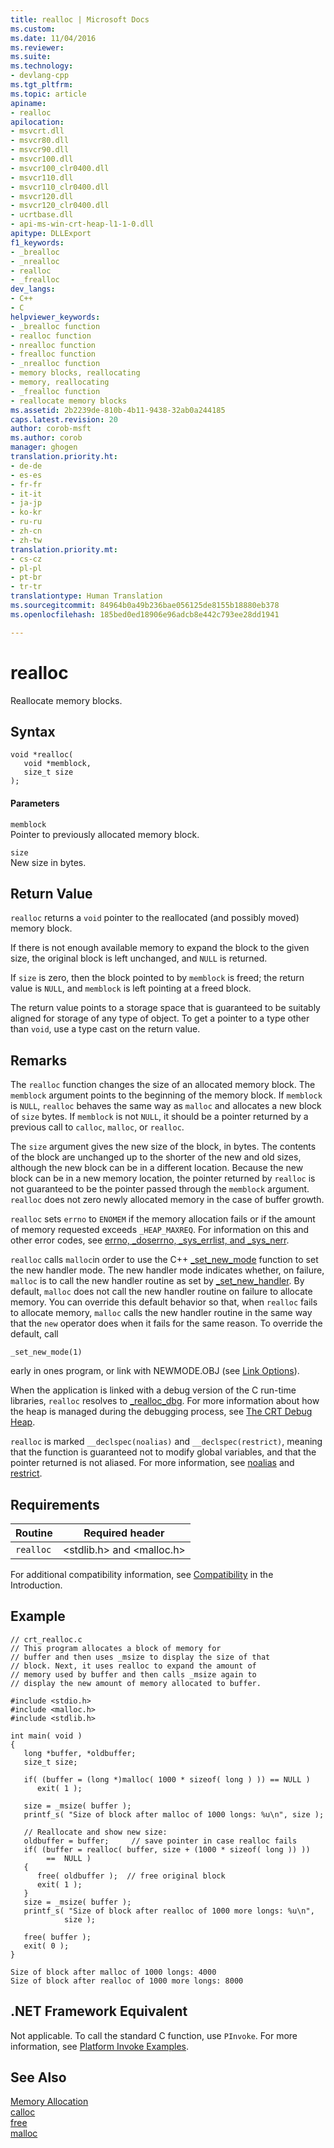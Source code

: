 ```yaml
---
title: realloc | Microsoft Docs
ms.custom: 
ms.date: 11/04/2016
ms.reviewer: 
ms.suite: 
ms.technology:
- devlang-cpp
ms.tgt_pltfrm: 
ms.topic: article
apiname:
- realloc
apilocation:
- msvcrt.dll
- msvcr80.dll
- msvcr90.dll
- msvcr100.dll
- msvcr100_clr0400.dll
- msvcr110.dll
- msvcr110_clr0400.dll
- msvcr120.dll
- msvcr120_clr0400.dll
- ucrtbase.dll
- api-ms-win-crt-heap-l1-1-0.dll
apitype: DLLExport
f1_keywords:
- _brealloc
- _nrealloc
- realloc
- _frealloc
dev_langs:
- C++
- C
helpviewer_keywords:
- _brealloc function
- realloc function
- nrealloc function
- frealloc function
- _nrealloc function
- memory blocks, reallocating
- memory, reallocating
- _frealloc function
- reallocate memory blocks
ms.assetid: 2b2239de-810b-4b11-9438-32ab0a244185
caps.latest.revision: 20
author: corob-msft
ms.author: corob
manager: ghogen
translation.priority.ht:
- de-de
- es-es
- fr-fr
- it-it
- ja-jp
- ko-kr
- ru-ru
- zh-cn
- zh-tw
translation.priority.mt:
- cs-cz
- pl-pl
- pt-br
- tr-tr
translationtype: Human Translation
ms.sourcegitcommit: 84964b0a49b236bae056125de8155b18880eb378
ms.openlocfilehash: 185bed0ed18906e96adcb8e442c793ee28dd1941

---
```

# realloc
Reallocate memory blocks.  
  
## Syntax  
  
```  
void *realloc(  
   void *memblock,  
   size_t size   
);  
```  
  
#### Parameters  
 `memblock`  
 Pointer to previously allocated memory block.  
  
 `size`  
 New size in bytes.  
  
## Return Value  
 `realloc` returns a `void` pointer to the reallocated (and possibly moved) memory block.  
  
 If there is not enough available memory to expand the block to the given size, the original block is left unchanged, and `NULL` is returned.  
  
 If `size` is zero, then the block pointed to by `memblock` is freed; the return value is `NULL`, and `memblock` is left pointing at a freed block.  
  
 The return value points to a storage space that is guaranteed to be suitably aligned for storage of any type of object. To get a pointer to a type other than `void`, use a type cast on the return value.  
  
## Remarks  
 The `realloc` function changes the size of an allocated memory block. The `memblock` argument points to the beginning of the memory block. If `memblock` is `NULL`, `realloc` behaves the same way as `malloc` and allocates a new block of `size` bytes. If `memblock` is not `NULL`, it should be a pointer returned by a previous call to `calloc`, `malloc`, or `realloc`.  
  
 The `size` argument gives the new size of the block, in bytes. The contents of the block are unchanged up to the shorter of the new and old sizes, although the new block can be in a different location. Because the new block can be in a new memory location, the pointer returned by `realloc` is not guaranteed to be the pointer passed through the `memblock` argument. `realloc` does not zero newly allocated memory in the case of buffer growth.  
  
 `realloc` sets `errno` to `ENOMEM` if the memory allocation fails or if the amount of memory requested exceeds `_HEAP_MAXREQ`. For information on this and other error codes, see [errno, _doserrno, _sys_errlist, and _sys_nerr](../../c-runtime-library/errno-doserrno-sys-errlist-and-sys-nerr.md).  
  
 `realloc` calls `malloc`in order to use the C++ [_set_new_mode](../../c-runtime-library/reference/set-new-mode.md) function to set the new handler mode. The new handler mode indicates whether, on failure, `malloc` is to call the new handler routine as set by [_set_new_handler](../../c-runtime-library/reference/set-new-handler.md). By default, `malloc` does not call the new handler routine on failure to allocate memory. You can override this default behavior so that, when `realloc` fails to allocate memory, `malloc` calls the new handler routine in the same way that the `new` operator does when it fails for the same reason. To override the default, call  
  
```  
_set_new_mode(1)  
```  
  
 early in ones program, or link with NEWMODE.OBJ (see [Link Options](../../c-runtime-library/link-options.md)).  
  
 When the application is linked with a debug version of the C run-time libraries, `realloc` resolves to [_realloc_dbg](../../c-runtime-library/reference/realloc-dbg.md). For more information about how the heap is managed during the debugging process, see [The CRT Debug Heap](/visualstudio/debugger/crt-debug-heap-details).  
  
 `realloc` is marked `__declspec(noalias)` and `__declspec(restrict)`, meaning that the function is guaranteed not to modify global variables, and that the pointer returned is not aliased. For more information, see [noalias](../../cpp/noalias.md) and [restrict](../../cpp/restrict.md).  
  
## Requirements  
  
|Routine|Required header|  
|-------------|---------------------|  
|`realloc`|\<stdlib.h> and \<malloc.h>|  
  
 For additional compatibility information, see [Compatibility](../../c-runtime-library/compatibility.md) in the Introduction.  
  
## Example  
  
```  
// crt_realloc.c  
// This program allocates a block of memory for  
// buffer and then uses _msize to display the size of that  
// block. Next, it uses realloc to expand the amount of  
// memory used by buffer and then calls _msize again to  
// display the new amount of memory allocated to buffer.  
  
#include <stdio.h>  
#include <malloc.h>  
#include <stdlib.h>  
  
int main( void )  
{  
   long *buffer, *oldbuffer;  
   size_t size;  
  
   if( (buffer = (long *)malloc( 1000 * sizeof( long ) )) == NULL )  
      exit( 1 );  
  
   size = _msize( buffer );  
   printf_s( "Size of block after malloc of 1000 longs: %u\n", size );  
  
   // Reallocate and show new size:  
   oldbuffer = buffer;     // save pointer in case realloc fails  
   if( (buffer = realloc( buffer, size + (1000 * sizeof( long )) ))   
        ==  NULL )  
   {  
      free( oldbuffer );  // free original block  
      exit( 1 );  
   }  
   size = _msize( buffer );  
   printf_s( "Size of block after realloc of 1000 more longs: %u\n",   
            size );  
  
   free( buffer );  
   exit( 0 );  
}  
```  
  
```Output  
Size of block after malloc of 1000 longs: 4000  
Size of block after realloc of 1000 more longs: 8000  
```  
  
## .NET Framework Equivalent  
 Not applicable. To call the standard C function, use `PInvoke`. For more information, see [Platform Invoke Examples](http://msdn.microsoft.com/Library/15926806-f0b7-487e-93a6-4e9367ec689f).  
  
## See Also  
 [Memory Allocation](../../c-runtime-library/memory-allocation.md)   
 [calloc](../../c-runtime-library/reference/calloc.md)   
 [free](../../c-runtime-library/reference/free.md)   
 [malloc](../../c-runtime-library/reference/malloc.md)


<!--HONumber=Jan17_HO2-->


